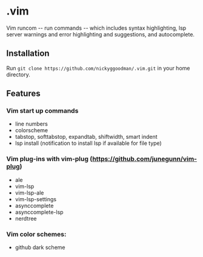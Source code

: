# .vim
Vim runcom -- run commands -- which includes syntax highlighting, lsp server warnings and error highlighting and suggestions, and autocomplete.

## Installation
Run `git clone https://github.com/nickyggoodman/.vim.git` in your home directory.

## Features
### Vim start up commands
- line numbers
- colorscheme
- tabstop, softtabstop, expandtab, shiftwidth, smart indent
- lsp install (notification to install lsp if available for file type)

### Vim plug-ins with vim-plug (https://github.com/junegunn/vim-plug)
- ale
- vim-lsp
- vim-lsp-ale
- vim-lsp-settings
- asynccomplete
- asynccomplete-lsp
- nerdtree

### Vim color schemes:
- github dark scheme



